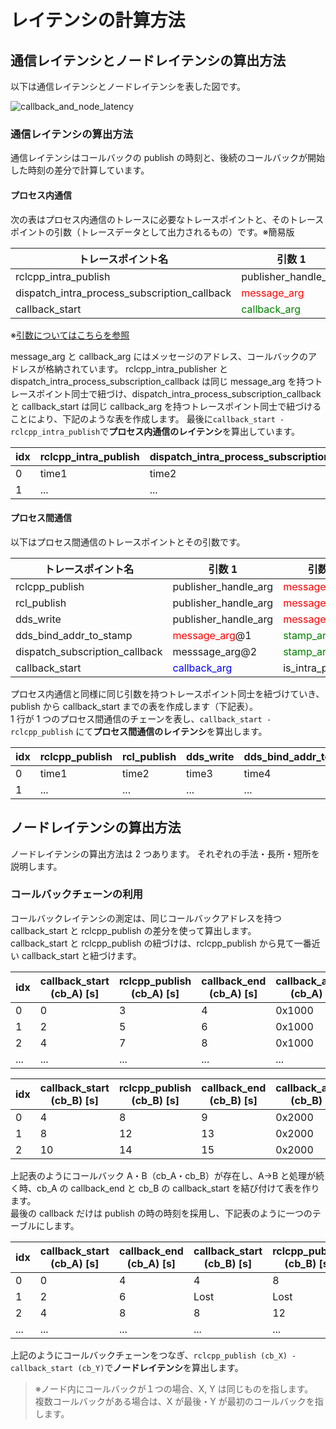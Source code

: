 # レイテンシの計算方法

## 通信レイテンシとノードレイテンシの算出方法

以下は通信レイテンシとノードレイテンシを表した図です。

![callback_and_node_latency](../imgs/callback_and_node_latency.png)


### 通信レイテンシの算出方法

通信レイテンシはコールバックの publish の時刻と、後続のコールバックが開始した時刻の差分で計算しています。

#### プロセス内通信

次の表はプロセス内通信のトレースに必要なトレースポイントと、そのトレースポイントの引数（トレースデータとして出力されるもの）です。※簡易版

| トレースポイント名                           | 引数 1                                           | 引数 2                                           | 時刻  |
| -------------------------------------------- | ------------------------------------------------ | ------------------------------------------------ | ----- |
| rclcpp_intra_publish                         | publisher_handle_arg                             | <span style="color: red; ">message_arg</span>    | time1 |
| dispatch_intra_process_subscription_callback | <span style="color: red; ">message_arg</span>    | <span style="color: green; ">callback_arg</span> | time2 |
| callback_start                               | <span style="color: green; ">callback_arg</span> | is_intra_process                                 | time3 |

※[引数についてはこちらを参照](../design/supported_tracepoints.md)

message_arg と callback_arg にはメッセージのアドレス、コールバックのアドレスが格納されています。
rclcpp_intra_publisher と dispatch_intra_process_subscription_callback は同じ message_arg を持つトレースポイント同士で紐づけ、dispatch_intra_process_subscription_callback と callback_start は同じ callback_arg を持つトレースポイント同士で紐づけることにより、下記のような表を作成します。
最後に`callback_start - rclcpp_intra_publish`で**プロセス内通信のレイテンシ**を算出しています。

| idx | rclcpp_intra_publish | dispatch_intra_process_subscription_callback | callback_start |
| --- | -------------------- | -------------------------------------------- | -------------- |
| 0   | time1                | time2                                        | time3          |
| 1   | ...                  | ...                                          | ...            |

#### プロセス間通信

以下はプロセス間通信のトレースポイントとその引数です。

| トレースポイント名             | 引数 1                                          | 引数 2                                          | 引数 3                                          | 時刻  |
| ------------------------------ | ----------------------------------------------- | ----------------------------------------------- | ----------------------------------------------- | ----- |
| rclcpp_publish                 | publisher_handle_arg                            | <span style="color: red; ">message_arg</span>@1 |                                                 | time1 |
| rcl_publish                    | publisher_handle_arg                            | <span style="color: red; ">message_arg</span>@1 |                                                 | time2 |
| dds_write                      | publisher_handle_arg                            | <span style="color: red; ">message_arg</span>@1 |                                                 | time3 |
| dds_bind_addr_to_stamp         | <span style="color: red; ">message_arg</span>@1 | <span style="color: green; ">stamp_arg</span>   |                                                 | time4 |
| dispatch_subscription_callback | messsage_arg@2                                  | <span style="color: green; ">stamp_arg</span>   | <span style="color: blue; ">callback_arg</span> | time5 |
| callback_start                 | <span style="color: blue; ">callback_arg</span> | is_intra_process                                |                                                 | time6 |

プロセス内通信と同様に同じ引数を持つトレースポイント同士を紐づけていき、publish から callback_start までの表を作成します（下記表）。  
1 行が 1 つのプロセス間通信のチェーンを表し、`callback_start - rclcpp_publish` にて**プロセス間通信のレイテンシ**を算出します。

| idx | rclcpp_publish | rcl_publish | dds_write | dds_bind_addr_to_stamp | dispatch_subscription_callback | callback_start |
| --- | -------------- | ----------- | --------- | ---------------------- | ------------------------------ | -------------- |
| 0   | time1          | time2       | time3     | time4                  | time5                          | time6          |
| 1   | ...            | ...         | ...       | ...                    | ...                            | ...　          |

## ノードレイテンシの算出方法

ノードレイテンシの算出方法は 2 つあります。
それぞれの手法・長所・短所を説明します。

### コールバックチェーンの利用

コールバックレイテンシの測定は、同じコールバックアドレスを持つ callback_start と rclcpp_publish の差分を使って算出します。  
callback_start と rclcpp_publish の紐づけは、rclcpp_publish から見て一番近い callback_start と紐づけます。

| idx | callback_start (cb_A) [s] | rclcpp_publish (cb_A) [s] | callback_end (cb_A) [s] | callback_arg (cb_A) |
| --- | ------------------------- | ------------------------- | ----------------------- | ------------------- |
| 0   | 0                         | 3                         | 4                       | 0x1000              |
| 1   | 2                         | 5                         | 6                       | 0x1000              |
| 2   | 4                         | 7                         | 8                       | 0x1000              |
| ... | ...                       | ...                       | ...                     | ...                 |

| idx | callback_start (cb_B) [s] | rclcpp_publish (cb_B) [s] | callback_end (cb_B) [s] | callback_arg (cb_B) |
| --- | ------------------------- | ------------------------- | ----------------------- | ------------------- |
| 0   | 4                         | 8                         | 9                       | 0x2000              |
| 1   | 8                         | 12                        | 13                      | 0x2000              |
| 2   | 10                        | 14                        | 15                      | 0x2000              |

上記表のようにコールバック A・B（cb_A・cb_B）が存在し、A→B と処理が続く時、cb_A の callback_end と cb_B の callback_start を結び付けて表を作ります。  
最後の callback だけは publish の時の時刻を採用し、下記表のように一つのテーブルにします。

| idx | callback_start (cb_A) [s] | callback_end (cb_A) [s] | callback_start (cb_B) [s] | rclcpp_publish (cb_B) [s] |
| --- | ------------------------- | ----------------------- | ------------------------- | ------------------------- |
| 0   | 0                         | 4                       | 4                         | 8                         |
| 1   | 2                         | 6                       | Lost                      | Lost                      |
| 2   | 4                         | 8                       | 8                         | 12                        |
| ... | ...                       | ...                     | ...                       | ...                       |

上記のようにコールバックチェーンをつなぎ、`rclcpp_publish (cb_X) - callback_start (cb_Y)`で**ノードレイテンシ**を算出します。

> ※ノード内にコールバックが１つの場合、X, Y は同じものを指します。  
> 複数コールバックがある場合は、X が最後・Y が最初のコールバックを指します。
